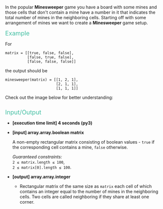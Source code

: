 <div class="markdown"><p>In the popular <strong>Minesweeper</strong> game you have a board with some mines and those cells that don't contain a mine have a number in it that indicates the total number of mines in the neighboring cells. Starting off with some arrangement of mines we want to create a <strong>Minesweeper</strong> game setup.</p>
<p><span style="color:#44BFA3;font-size:1.4em;">Example</span></p>
<p>For</p>
<pre><code>matrix = [[true, false, false],
          [false, true, false],
          [false, false, false]]
</code></pre>
<p>the output should be</p>
<pre><code>minesweeper(matrix) = [[1, 2, 1],
                       [2, 1, 1],
                       [1, 1, 1]]
</code></pre>
<p>Check out the image below for better understanding:</p>
<p><img src="https://codesignal.s3.amazonaws.com/tasks/minesweeper/img/example.png?_tm=1551538408843" alt=""></p>
<p><span style="color:#44BFA3;font-size:1.4em;">Input/Output</span></p>
<ul>
<li>
<p><strong>[execution time limit] 4 seconds (py3)</strong></p>
</li>
<li>
<p><strong>[input] array.array.boolean matrix</strong></p>
<p>A non-empty rectangular matrix consisting of boolean values - <code>true</code> if the corresponding cell contains a mine, <code>false</code> otherwise.</p>
<p><em>Guaranteed constraints:</em><br>
<code>2 ≤ matrix.length ≤ 100</code>,<br>
<code>2 ≤ matrix[0].length ≤ 100</code>.</p>
</li>
<li>
<p><strong>[output] array.array.integer</strong></p>
<ul>
<li>Rectangular matrix of the same size as <code>matrix</code> each cell of which contains an integer equal to the number of mines in the neighboring cells. Two cells are called neighboring if they share at least one corner.</li>
</ul>
</li>
</ul>
</div>